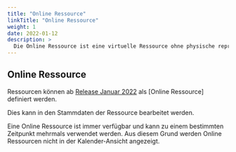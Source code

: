 ```yaml
---
title: "Online Ressource"
linkTitle: "Online Ressource"
weight: 1
date: 2022-01-12
description: >
  Die Online Ressource ist eine virtuelle Ressource ohne physische repräsentation.
---
```


## Online Ressource 
Ressourcen können ab [Release Januar 2022](https://3volutions.atlassian.net/servicedesk/customer/portal/1/article/3603824641) als [Online Ressource] definiert werden. 

Dies kann in den Stammdaten der Ressource bearbeitet werden.

Eine Online Ressource ist immer verfügbar und kann zu einem bestimmten Zeitpunkt mehrmals verwendet werden. Aus diesem Grund werden Online Ressourcen nicht in der Kalender-Ansicht angezeigt.

